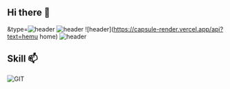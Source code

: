 ## Hi there 👋
&type=![header](https://capsule-render.vercel.app/api?type=venom)
![header](https://capsule-render.vercel.app/api?color=auto)
![header](https://capsule-render.vercel.app/api?text=hemu home)
![header](https://capsule-render.vercel.app/api?text=capsule_render&animation=twingkling)
<!--
**hemu0-0/hemu0-0** is a ✨ _special_ ✨ repository because its `README.md` (this file) appears on your GitHub profile.

Here are some ideas to get you started:

- 🔭 I’m currently working on ...
- 🌱 I’m currently learning ...
- 👯 I’m looking to collaborate on ...
- 🤔 I’m looking for help with ...
- 💬 Ask me about ...
- 📫 How to reach me: ...
- 😄 Pronouns: ...
- ⚡ Fun fact: ...
-->
## Skill 📫
![GIT](https://img.shields.io/badge/[GIT]-[F05032].svg?&style=for-the-badge&logo=[GIT]&logoColor=white)
